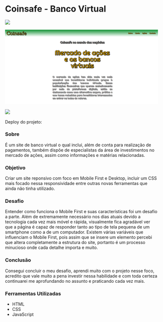 # Coinsafe - Banco Virtual 

<img src="http://img.shields.io/static/v1?label=STATUS&message=CONCLUIDO&color=GREEN&style=for-the-badge"/>
</p>

![](./img/imagem1.png)

![](./img/coinsafe.gif)

Deploy do projeto: 

### Sobre
É um site de banco virtual o qual inclui, além de conta para realização de pagamentos, também dispõe de especialistas da área de investimentos no mercado de ações, assim como informações e matérias relacionadas.
### Objetivo
Criar um site reponsivo com foco em Mobile First e Desktop, incluir um CSS mais focado nessa responsividade entre outras novas ferramentas que ainda não tinha utilizado.
### Desafio
Entender como funciona o Mobile First e suas características foi um desafio a parte. Além de extremamente necessário nos dias atuais devido a tecnologia cada vez mais móvel e rápida, visualmente fica agradável ver que a página é capaz de responder tanto ao tipo de tela pequena de um smartphone como a de um computador. Existem várias variáveis que influenciam o Mobile First, pois assim que se insere um elemento percebi que altera completamente a estrutura do site, portanto é um processo minucioso onde cada detalhe importa e muito. 
### Conclusão
Consegui concluir o meu desafio, aprendi muito com o projeto nesse foco, acredito que vale muito a pena investir nessa habilidade e com toda certeza continuarei me aprofundando no assunto e praticando cada vez mais.
### Ferramentas Utilizadas
- HTML
- CSS
- JavaScript
